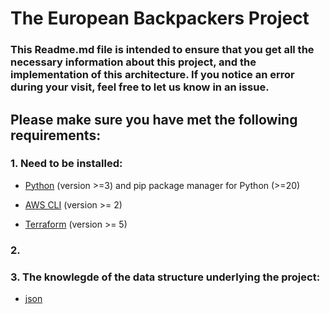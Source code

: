 # The European Backpackers Project
### This Readme.md file is intended to ensure that you get all the necessary information about this project, and the implementation of this architecture. If you notice an error during your visit, feel free to let us know in an issue.

## Please make sure you have met the following requirements:

### 1. Need to be installed:

- [Python](https://www.python.org/downloads/) (version >=3) and pip package manager for Python (>=20)

- [AWS CLI](https://docs.aws.amazon.com/cli/latest/userguide/getting-started-install.html) (version >= 2)

- [Terraform](https://developer.hashicorp.com/terraform/downloads) (version >= 5)

### 2.

### 3. The knowlegde of the data structure underlying the project:

- [json](data_structure.json)

